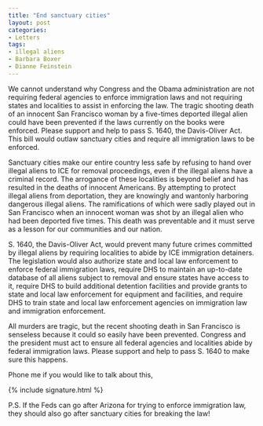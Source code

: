 ```yaml
---
title: "End sanctuary cities"
layout: post
categories:
- Letters
tags:
- illegal aliens
- Barbara Boxer
- Dianne Feinstein
---
```


We cannot understand why Congress and the Obama administration are not requiring federal agencies to enforce immigration laws and not requiring states and localities to assist in enforcing the law. The tragic shooting death of an innocent San Francisco woman by a five-times deported illegal alien could have been prevented if the laws currently on the books were enforced. Please support and help to pass S. 1640, the Davis-Oliver Act. This bill would outlaw sanctuary cities and require all immigration laws to be enforced.

Sanctuary cities make our entire country less safe by refusing to hand over illegal aliens to ICE for removal proceedings, even if the illegal aliens have a criminal record. The arrogance of these localities is beyond belief and has resulted in the deaths of innocent Americans. By attempting to protect illegal aliens from deportation, they are knowingly and wantonly harboring dangerous illegal aliens. The ramifications of which were sadly played out in San Francisco when an innocent woman was shot by an illegal alien who had been deported five times. This death was preventable and it must serve as a lesson for our communities and our nation.

S. 1640, the Davis-Oliver Act, would prevent many future crimes committed by illegal aliens by requiring localities to abide by ICE immigration detainers. The legislation would also authorize state and local law enforcement to enforce federal immigration laws, require DHS to maintain an up-to-date database of all aliens subject to removal and ensure states have access to it, require DHS to build additional detention facilities and provide grants to state and local law enforcement for equipment and facilities, and require DHS to train state and local law enforcement agencies on immigration law and immigration enforcement.

All murders are tragic, but the recent shooting death in San Francisco is senseless because it could so easily have been prevented. Congress and the president must act to ensure all federal agencies and localities abide by federal immigration laws. Please support and help to pass S. 1640 to make sure this happens.

Phone me if you would like to talk about this,

{% include signature.html %}

P.S. If the Feds can go after Arizona for trying to enforce immigration law, they should also go after sanctuary cities for breaking the law!